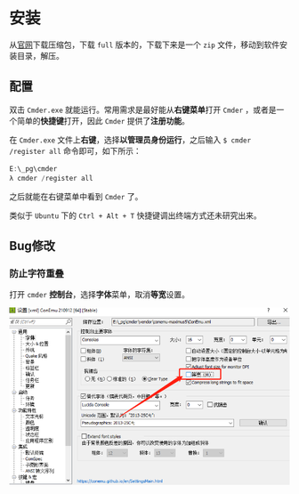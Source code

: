 # 安装

从[官网](https://cmder.net/)下载压缩包，下载 `full` 版本的，下载下来是一个 `zip` 文件，移动到软件安装目录，解压。

## 配置

双击 `Cmder.exe` 就能运行。常用需求是最好能从**右键菜单**打开 `Cmder` ，或者是一个简单的**快捷键**打开，因此 `Cmder` 提供了**注册功能**。

在 `Cmder.exe` 文件上**右键**，选择**以管理员身份运行**，之后输入 `$ cmder /register all` 命令即可，如下所示：

```PowerShell
E:\_pg\cmder
λ cmder /register all
```

之后就能在右键菜单中看到 `Cmder` 了。

类似于 `Ubuntu` 下的 `Ctrl + Alt + T` 快捷键调出终端方式还未研究出来。

## Bug修改

### 防止字符重叠

打开 `cmder` **控制台**，选择**字体**菜单，取消**等宽**设置。

![取消等宽字体设置](assets/images/取消等宽字体设置.png)

